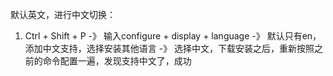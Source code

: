 默认英文，进行中文切换：
1. Ctrl + Shift + P -》 输入configure + display + language  -》 默认只有en，添加中文支持，选择安装其他语言 
-》 选择中文，下载安装之后，重新按照之前的命令配置一遍，发现支持中文了，成功